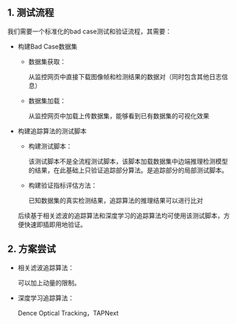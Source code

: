 

## 1. 测试流程



我们需要一个标准化的bad case测试和验证流程，其需要：

- 构建Bad Case数据集

  - 数据集获取：

    从监控网页中直接下载图像帧和检测结果的数据对（同时包含其他日志信息）

  - 数据集加载：

    从监控网页中加载上传数据集，能够看到已有数据集的可视化效果

- 构建追踪算法的测试脚本

  - 构建测试脚本：

    该测试脚本不是全流程测试脚本，该脚本加载数据集中边端推理检测模型的结果，在此基础上只验证追踪部分算法。是追踪部分的局部测试脚本。

  - 构建验证指标评估方法：

    已知数据集的真实检测结果，追踪算法的推理结果可以进行比对

  后续基于相关滤波的追踪算法和深度学习的追踪算法均可使用该测试脚本，方便快速即插即用地验证。





## 2. 方案尝试

- 相关滤波追踪算法：

  可以加上动量的限制。

- 深度学习追踪算法：

  Dence Optical Tracking，TAPNext